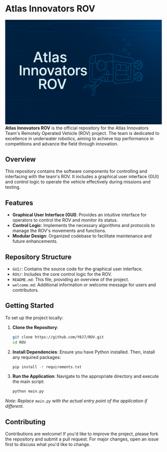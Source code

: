 # Atlas Innovators ROV

![ROV Thumbnail](assets/images/thumbnail.png)
**Atlas Innovators ROV** is the official repository for the Atlas Innovators Team's Remotely Operated Vehicle (ROV) project. The team is dedicated to excellence in underwater robotics, aiming to achieve top performance in competitions and advance the field through innovation.

## Overview

This repository contains the software components for controlling and interfacing with the team's ROV. It includes a graphical user interface (GUI) and control logic to operate the vehicle effectively during missions and testing.

## Features

- **Graphical User Interface (GUI)**: Provides an intuitive interface for operators to control the ROV and monitor its status.
- **Control Logic**: Implements the necessary algorithms and protocols to manage the ROV's movements and functions.
- **Modular Design**: Organized codebase to facilitate maintenance and future enhancements.

## Repository Structure

- `GUI/`: Contains the source code for the graphical user interface.
- `ROV/`: Includes the core control logic for the ROV.
- `README.md`: This file, providing an overview of the project.
- `welcome.md`: Additional information or welcome message for users and contributors.

## Getting Started

To set up the project locally:

1. **Clone the Repository**:
   ```bash
   git clone https://github.com/Y0J7/ROV.git
   cd ROV
   ```

2. **Install Dependencies**:
   Ensure you have Python installed. Then, install any required packages:
   ```bash
   pip install -r requirements.txt
   ```

3. **Run the Application**:
   Navigate to the appropriate directory and execute the main script:
   ```bash
   python main.py
   ```

*Note: Replace `main.py` with the actual entry point of the application if different.*

## Contributing

Contributions are welcome! If you'd like to improve the project, please fork the repository and submit a pull request. For major changes, open an issue first to discuss what you'd like to change.
